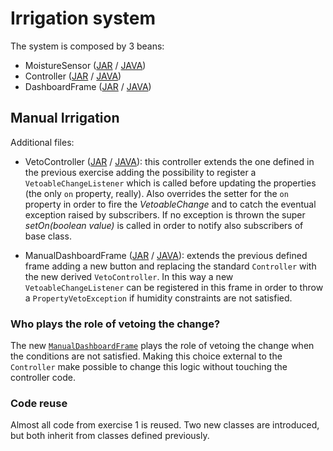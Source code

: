 # Irrigation system

The system is composed by 3 beans:
- MoistureSensor ([JAR](./lib/MoistureSensor.jar) / [JAVA](./MoistureSensor.java))
- Controller ([JAR](./lib/Controller.jar) / [JAVA](./Controller.java))
- DashboardFrame ([JAR](./IrrigationDashboard.jar) / [JAVA](./DashboardFrame.java))

## Manual Irrigation

Additional files:
- VetoController ([JAR](./lib/Controller.jar) / [JAVA](./VetoController.java)): this controller extends the one defined in the previous exercise adding the possibility to register a `VetoableChangeListener` which is called before updating the properties (the only `on` property, really). Also overrides the setter for the `on` property in order to fire the *VetoableChange* and to catch the eventual exception raised by subscribers. If no exception is thrown the super *setOn(boolean value)* is called in order to notify also subscribers of base class.

- ManualDashboardFrame ([JAR](./IrrigationDashboard.jar) / [JAVA](./ManualDashboardFrame.java)): extends the previous defined frame adding a new button and replacing the standard `Controller` with the new derived `VetoController`. In this way a new `VetoableChangeListener` can be registered in this frame in order to throw a `PropertyVetoException` if humidity constraints are not satisfied.

### Who plays the role of vetoing the change?

The new [`ManualDashboardFrame`](./ManualDashboardFrame.java) plays the role of vetoing the change when the conditions are not satisfied. Making this choice external to the `Controller` make possible to change this logic without touching the controller code.

### Code reuse

Almost all code from exercise 1 is reused. Two new classes are introduced, but both inherit from classes defined previously.


